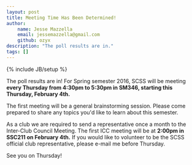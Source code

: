 ```yaml
---
layout: post
title: Meeting Time Has Been Determined!
author:
    name: Jesse Mazzella
    email: jessemazzella@gmail.com
    github: ozyx
description: "The poll results are in."
tags: []
---
```

{% include JB/setup %}

The poll results are in! For Spring semester 2016, SCSS will be meeting **every Thursday from 4:30pm to 5:30pm in SM346, starting this Thursday, February 4th.**

The first meeting will be a general brainstorming session. Please come prepared to share any topics you'd like to learn about this semester. 

As a club we are required to send a representative once a month to the Inter-Club Council Meeting. The first ICC meeting will be at **2:00pm in SSC211 on February 4th.**
If you would like to volunteer to be the SCSS official club representative, please e-mail me before Thursday.

See you on Thursday!

